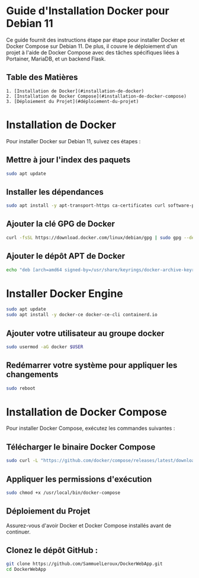 # Guide d'Installation Docker pour Debian 11

Ce guide fournit des instructions étape par étape pour installer Docker et Docker Compose sur Debian 11. De plus, il couvre le déploiement d'un projet à l'aide de Docker Compose avec des tâches spécifiques liées à Portainer, MariaDB, et un backend Flask.

## Table des Matières
    1. [Installation de Docker](#installation-de-docker)
    2. [Installation de Docker Compose](#installation-de-docker-compose)
    3. [Déploiement du Projet](#déploiement-du-projet)

# Installation de Docker

Pour installer Docker sur Debian 11, suivez ces étapes :

## Mettre à jour l'index des paquets
```bash
sudo apt update
```

## Installer les dépendances
```bash
sudo apt install -y apt-transport-https ca-certificates curl software-properties-common
```

## Ajouter la clé GPG de Docker
```bash
curl -fsSL https://download.docker.com/linux/debian/gpg | sudo gpg --dearmor -o /usr/share/keyrings/docker-archive-keyring.gpg
```

## Ajouter le dépôt APT de Docker
```bash
echo "deb [arch=amd64 signed-by=/usr/share/keyrings/docker-archive-keyring.gpg] https://download.docker.com/linux/debian $(lsb_release -cs) stable" | sudo tee /etc/apt/sources.list.d/docker.list > /dev/null
```

# Installer Docker Engine
```bash
sudo apt update
sudo apt install -y docker-ce docker-ce-cli containerd.io
```

## Ajouter votre utilisateur au groupe docker
```bash
sudo usermod -aG docker $USER
```

## Redémarrer votre système pour appliquer les changements
```bash
sudo reboot
```

# Installation de Docker Compose

Pour installer Docker Compose, exécutez les commandes suivantes :

## Télécharger le binaire Docker Compose
```bash
sudo curl -L "https://github.com/docker/compose/releases/latest/download/docker-compose-$(uname -s)-$(uname -m)" -o /usr/local/bin/docker-compose
```

## Appliquer les permissions d'exécution
```bash
sudo chmod +x /usr/local/bin/docker-compose
```

## Déploiement du Projet

Assurez-vous d'avoir Docker et Docker Compose installés avant de continuer.

## Clonez le dépôt GitHub :

```bash
git clone https://github.com/SammuelLeroux/DockerWebApp.git
cd DockerWebApp
```

